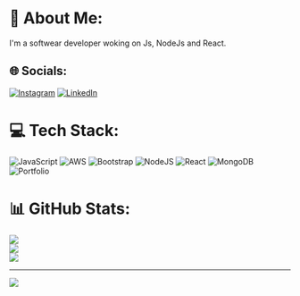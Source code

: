 # 💫 About Me:
I'm a softwear developer woking on Js, NodeJs and React.


## 🌐 Socials:
[![Instagram](https://img.shields.io/badge/Instagram-%23E4405F.svg?logo=Instagram&logoColor=white)](https://instagram.com/https://www.instagram.com/_.rahul._.kumar.__/) [![LinkedIn](https://img.shields.io/badge/LinkedIn-%230077B5.svg?logo=linkedin&logoColor=white)](https://linkedin.com/in/https://www.linkedin.com/in/nrusinghanath-sahu-b373a8243/) 

# 💻 Tech Stack:
![JavaScript](https://img.shields.io/badge/javascript-%23323330.svg?style=for-the-badge&logo=javascript&logoColor=%23F7DF1E) ![AWS](https://img.shields.io/badge/AWS-%23FF9900.svg?style=for-the-badge&logo=amazon-aws&logoColor=white) ![Bootstrap](https://img.shields.io/badge/bootstrap-%23563D7C.svg?style=for-the-badge&logo=bootstrap&logoColor=white) ![NodeJS](https://img.shields.io/badge/node.js-6DA55F?style=for-the-badge&logo=node.js&logoColor=white) ![React](https://img.shields.io/badge/react-%2320232a.svg?style=for-the-badge&logo=react&logoColor=%2361DAFB) ![MongoDB](https://img.shields.io/badge/MongoDB-%234ea94b.svg?style=for-the-badge&logo=mongodb&logoColor=white) ![Portfolio](https://img.shields.io/badge/Portfolio-%23000000.svg?style=for-the-badge&logo=firefox&logoColor=#FF7139)
# 📊 GitHub Stats:
![](https://github-readme-stats.vercel.app/api?username=nnsahu02&theme=react&hide_border=false&include_all_commits=false&count_private=true)<br/>
![](https://github-readme-streak-stats.herokuapp.com/?user=nnsahu02&theme=react&hide_border=false)<br/>
![](https://github-readme-stats.vercel.app/api/top-langs/?username=nnsahu02&theme=react&hide_border=false&include_all_commits=false&count_private=true&layout=compact)

---
[![](https://visitcount.itsvg.in/api?id=nnsahu02&icon=2&color=0)](https://visitcount.itsvg.in)

<!-- Proudly created with GPRM ( https://gprm.itsvg.in ) -->
